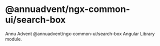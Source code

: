 
# @annuadvent/ngx-common-ui/search-box

Annu Advent @annuadvent/ngx-common-ui/search-box Angular Library module.
